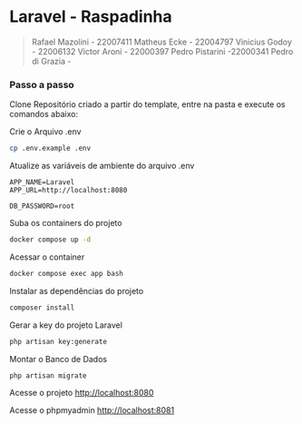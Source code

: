 
# Laravel - Raspadinha

>Rafael Mazolini - 22007411
>Matheus Ecke - 22004797
>Vinicius Godoy - 22006132
>Victor Aroni - 22000397
>Pedro Pistarini -22000341
>Pedro di Grazia -

### Passo a passo
Clone Repositório criado a partir do template, entre na pasta e execute os comandos abaixo:

Crie o Arquivo .env
```sh
cp .env.example .env
```


Atualize as variáveis de ambiente do arquivo .env
```dosini
APP_NAME=Laravel
APP_URL=http://localhost:8080

DB_PASSWORD=root
```


Suba os containers do projeto
```sh
docker compose up -d
```


Acessar o container
```sh
docker compose exec app bash
```


Instalar as dependências do projeto
```sh
composer install
```


Gerar a key do projeto Laravel
```sh
php artisan key:generate
```

Montar o Banco de Dados
```sh
php artisan migrate
```


Acesse o projeto
[http://localhost:8080](http://localhost:8080)

Acesse o phpmyadmin
[http://localhost:8081](http://localhost:8081)


